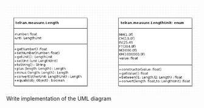 ![alt text](https://github.com/alexshtilman/java_19/blob/master/Screenshot-20200810095453-733x341.png?raw=true)
Write implementation of the UML diagram
